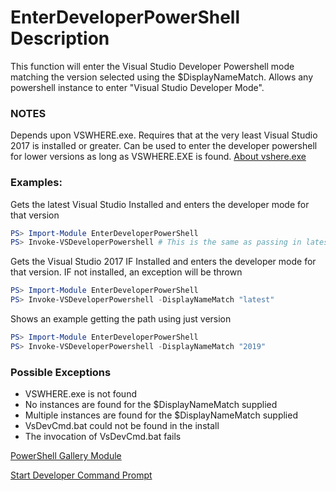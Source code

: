 # EnterDeveloperPowerShell Description
This function will enter the Visual Studio Developer Powershell mode matching the version selected using the $DisplayNameMatch. Allows any powershell instance to enter "Visual Studio Developer Mode".

### NOTES
Depends upon VSWHERE.exe. Requires that at the very least Visual Studio 2017 is installed or greater. Can be used to enter the developer powershell for lower versions as long as VSWHERE.EXE is found. [About vshere.exe](https://docs.microsoft.com/en-us/visualstudio/install/tools-for-managing-visual-studio-instances?using-vswhereexe)

### Examples: 

Gets the latest Visual Studio Installed and enters the developer mode for that version
```powershell
PS> Import-Module EnterDeveloperPowerShell
PS> Invoke-VSDeveloperPowershell # This is the same as passing in latest
```

Gets the Visual Studio 2017 IF Installed and enters the developer mode for that version. IF not installed, an exception will be thrown
```powershell
PS> Import-Module EnterDeveloperPowerShell
PS> Invoke-VSDeveloperPowershell -DisplayNameMatch "latest"
```

Shows an example getting the path using just version
```powershell
PS> Import-Module EnterDeveloperPowerShell
PS> Invoke-VSDeveloperPowershell -DisplayNameMatch "2019"
```

### Possible Exceptions
- VSWHERE.exe is not found
- No instances are found for the $DisplayNameMatch supplied
- Multiple instances are found for the $DisplayNameMatch supplied
- VsDevCmd.bat could not be found in the install
- The invocation of VsDevCmd.bat fails

[PowerShell Gallery Module](https://www.powershellgallery.com/packages/EnterDeveloperPowerShell/)

[Start Developer Command Prompt](https://github.com/Microsoft/vswhere/wiki/Start-Developer-Command-Prompt)

